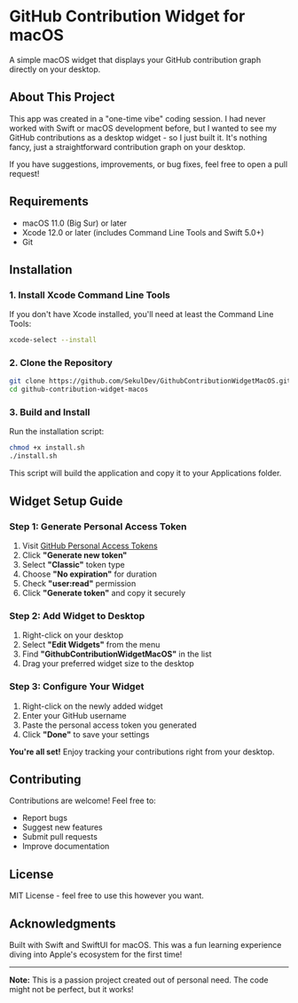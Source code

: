 # GitHub Contribution Widget for macOS

A simple macOS widget that displays your GitHub contribution graph directly on your desktop.

## About This Project

This app was created in a "one-time vibe" coding session. I had never worked with Swift or macOS development before, but I wanted to see my GitHub contributions as a desktop widget - so I just built it. It's nothing fancy, just a straightforward contribution graph on your desktop.

If you have suggestions, improvements, or bug fixes, feel free to open a pull request!

## Requirements

- macOS 11.0 (Big Sur) or later
- Xcode 12.0 or later (includes Command Line Tools and Swift 5.0+)
- Git

## Installation

### 1. Install Xcode Command Line Tools

If you don't have Xcode installed, you'll need at least the Command Line Tools:

```bash
xcode-select --install
```

### 2. Clone the Repository

```bash
git clone https://github.com/SekulDev/GithubContributionWidgetMacOS.git
cd github-contribution-widget-macos
```

### 3. Build and Install

Run the installation script:

```bash
chmod +x install.sh
./install.sh
```

This script will build the application and copy it to your Applications folder.

## Widget Setup Guide

### Step 1: Generate Personal Access Token

1. Visit [GitHub Personal Access Tokens](https://github.com/settings/tokens)
2. Click **"Generate new token"**
3. Select **"Classic"** token type
4. Choose **"No expiration"** for duration
5. Check **"user:read"** permission
6. Click **"Generate token"** and copy it securely

### Step 2: Add Widget to Desktop

1. Right-click on your desktop
2. Select **"Edit Widgets"** from the menu
3. Find **"GithubContributionWidgetMacOS"** in the list
4. Drag your preferred widget size to the desktop

### Step 3: Configure Your Widget

1. Right-click on the newly added widget
2. Enter your GitHub username
3. Paste the personal access token you generated
4. Click **"Done"** to save your settings

**You're all set!** Enjoy tracking your contributions right from your desktop.

## Contributing

Contributions are welcome! Feel free to:

- Report bugs
- Suggest new features
- Submit pull requests
- Improve documentation

## License

MIT License - feel free to use this however you want.

## Acknowledgments

Built with Swift and SwiftUI for macOS. This was a fun learning experience diving into Apple's ecosystem for the first time!

---

**Note:** This is a passion project created out of personal need. The code might not be perfect, but it works!
